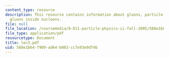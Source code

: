 ```yaml
---
content_type: resource
description: This resource contains information about gluons, particle-antiparticle,
  gluons inside nucleons.
file: null
file_location: /coursemedia/8-811-particle-physics-ii-fall-2005/588e1b64f909ad64b083cc7e93e9df4b_lec3.pdf
file_type: application/pdf
resourcetype: Document
title: lec3.pdf
uid: 588e1b64-f909-ad64-b083-cc7e93e9df4b
---
```


